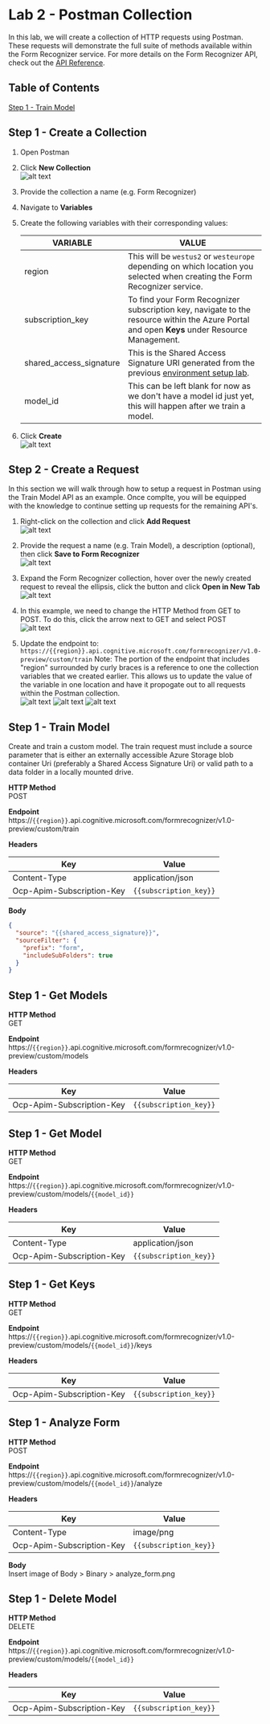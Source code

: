 # Lab 2 - Postman Collection
In this lab, we will create a collection of HTTP requests using Postman. These requests will demonstrate the full suite of methods available within the Form Recognizer service. For more details on the Form Recognizer API, check out the [API Reference](https://aka.ms/form-recognizer/api).

## Table of Contents
   [Step 1 - Train Model](#step-1---train-model)  

## Step 1 - Create a Collection
1. Open Postman
2. Click **New Collection**  
   ![alt text](https://github.com/tayganr/DataOps/raw/master/resources/images/img-postman-collection-create.png "Create a Collection")
3. Provide the collection a name (e.g. Form Recognizer)
4. Navigate to **Variables**
5. Create the following variables with their corresponding values:  

   | VARIABLE | VALUE |
   | ------------- | ------------- |
   | region | This will be ```westus2``` or ```westeurope``` depending on which location you selected when creating the Form Recognizer service. |
   | subscription_key | To find your Form Recognizer subscription key, navigate to the resource within the Azure Portal and open **Keys** under Resource Management. |
   | shared_access_signature | This is the Shared Access Signature URI generated from the previous [environment setup lab](https://github.com/tayganr/DataOps/blob/master/labs/lab-environment-setup.md#step-4---generate-a-shared-access-signature). |
   | model_id | This can be left blank for now as we don't have a model id just yet, this will happen after we train a model. |


6. Click **Create**  
   ![alt text](https://github.com/tayganr/DataOps/raw/master/resources/images/img-postman-collection-variables.png "Collection Variables")

## Step 2 - Create a Request
In this section we will walk through how to setup a request in Postman using the Train Model API as an example. Once complte, you will be equipped with the knowledge to continue setting up requests for the remaining API's.
1. Right-click on the collection and click **Add Request**  
   ![alt text](https://github.com/tayganr/DataOps/raw/master/resources/images/img-postman-collection-request1.png "Add Request")

2. Provide the request a name (e.g. Train Model), a description (optional), then click **Save to Form Recognizer**  
   ![alt text](https://github.com/tayganr/DataOps/raw/master/resources/images/img-postman-collection-request2.png "Create Request")

3. Expand the Form Recognizer collection, hover over the newly created request to reveal the ellipsis, click the button and click **Open in New Tab**  
   ![alt text](https://github.com/tayganr/DataOps/raw/master/resources/images/img-postman-collection-request3.png "Open in New Tab")

4. In this example, we need to change the HTTP Method from GET to POST. To do this, click the arrow next to GET and select POST  
   ![alt text](https://github.com/tayganr/DataOps/raw/master/resources/images/img-postman-request-method.png "Open in New Tab")

5. Update the endpoint to: ```https://{{region}}.api.cognitive.microsoft.com/formrecognizer/v1.0-preview/custom/train``` Note: The portion of the endpoint that includes "region" surrounded by curly braces is a reference to one the collection variables that we created earlier. This allows us to update the value of the variable in one location and have it propogate out to all requests within the Postman collection.  
   ![alt text](https://github.com/tayganr/DataOps/raw/master/resources/images/img-postman-request-endpoint.png "Open in New Tab")
   ![alt text](https://github.com/tayganr/DataOps/raw/master/resources/images/img-postman-request-headers.png "Open in New Tab")
   ![alt text](https://github.com/tayganr/DataOps/raw/master/resources/images/img-postman-request-body.png "Open in New Tab")

## Step 1 - Train Model
Create and train a custom model. The train request must include a source parameter that is either an externally accessible Azure Storage blob container Uri (preferably a Shared Access Signature Uri) or valid path to a data folder in a locally mounted drive.

**HTTP Method**  
POST

**Endpoint**  
https://```{{region}}```.api.cognitive.microsoft.com/formrecognizer/v1.0-preview/custom/train

**Headers**  

| Key | Value |
| ------------- | ------------- |
| Content-Type | application/json |
| Ocp-Apim-Subscription-Key | ```{{subscription_key}}``` |

**Body**
```json
{
  "source": "{{shared_access_signature}}",
  "sourceFilter": {
    "prefix": "form",
    "includeSubFolders": true
  }
}
```

## Step 1 - Get Models
**HTTP Method**  
GET

**Endpoint**  
https://```{{region}}```.api.cognitive.microsoft.com/formrecognizer/v1.0-preview/custom/models

**Headers**  

| Key | Value |
| ------------- | ------------- |
| Ocp-Apim-Subscription-Key | ```{{subscription_key}}``` |

## Step 1 - Get Model
**HTTP Method**  
GET

**Endpoint**  
https://```{{region}}```.api.cognitive.microsoft.com/formrecognizer/v1.0-preview/custom/models/```{{model_id}}```

**Headers**  

| Key | Value |
| ------------- | ------------- |
| Content-Type | application/json |
| Ocp-Apim-Subscription-Key | ```{{subscription_key}}``` |

## Step 1 - Get Keys
**HTTP Method**  
GET

**Endpoint**  
https://```{{region}}```.api.cognitive.microsoft.com/formrecognizer/v1.0-preview/custom/models/```{{model_id}}```/keys

**Headers**  

| Key | Value |
| ------------- | ------------- |
| Ocp-Apim-Subscription-Key | ```{{subscription_key}}``` |

## Step 1 - Analyze Form
**HTTP Method**  
POST

**Endpoint**  
https://```{{region}}```.api.cognitive.microsoft.com/formrecognizer/v1.0-preview/custom/models/```{{model_id}}```/analyze

**Headers**  

| Key | Value |
| ------------- | ------------- |
| Content-Type | image/png |
| Ocp-Apim-Subscription-Key | ```{{subscription_key}}``` |

**Body**  
Insert image of Body > Binary > analyze_form.png  

## Step 1 - Delete Model
**HTTP Method**  
DELETE

**Endpoint**  
https://```{{region}}```.api.cognitive.microsoft.com/formrecognizer/v1.0-preview/custom/models/```{{model_id}}```

**Headers**  

| Key | Value |
| ------------- | ------------- |
| Ocp-Apim-Subscription-Key | ```{{subscription_key}}``` |
